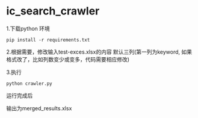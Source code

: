 # ic_search_crawler

1.下载python 环境
```
pip install -r requirements.txt
```

2.根据需要，修改输入test-exces.xlsx的内容 默认三列(第一列为keyword, 如果格式改了，比如列数变少或变多，代码需要相应修改)

3.执行
```
python crawler.py 
```
运行完成后

输出为merged_results.xlsx
